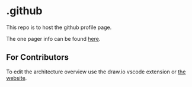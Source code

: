 # .github

This repo is to host the github profile page.

The one pager info can be found [here](https://github.com/Linguly/.github/tree/main/profile).

## For Contributors

To edit the architecture overview use the draw.io vscode extension or [the website](https://app.diagrams.net/).


